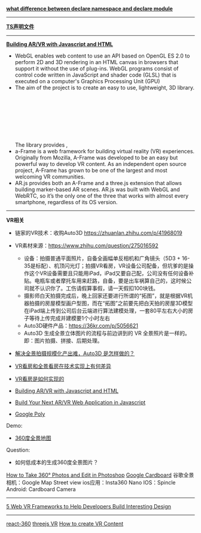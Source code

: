 **[what difference between declare namespace and declare module](https://stackoverflow.com/questions/41932585/what-is-the-difference-between-declare-namespace-and-declare-module)**

---

**[TS声明文件](https://jkchao.github.io/typescript-book-chinese/typings/ambient.html#%E5%A3%B0%E6%98%8E%E6%96%87%E4%BB%B6)**

---

**[Building AR/VR with Javascript and HTML](https://hackernoon.com/building-ar-vr-with-javascript-and-html-28acd1da0371)**

- WebGL enables web content to use an API based on OpenGL ES 2.0 to perform 2D and 3D rendering in an HTML canvas in browsers that support it without the use of plug-ins. WebGL programs consist of control code written in JavaScript and shader code (GLSL) that is executed on a computer's Graphics Processing Unit (GPU)
- The aim of the project is to create an easy to use, lightweight, 3D library. The library provides <canvas>, <svg>, CSS3D and WebGL renderers.(source: Three.js GitHub page)
- a-Frame is a web framework for building virtual reality (VR) experiences. Originally from Mozilla, A-Frame was developed to be an easy but powerful way to develop VR content. As an independent open source project, A-Frame has grown to be one of the largest and most welcoming VR communities.
- AR.js provides both an A-Frame and a three.js extension that allows building marker-based AR scenes. AR.js was built with WebGL and WebRTC, so it’s the only one of the three that works with almost every smartphone, regardless of its OS version.

---

**VR相关**

- 链家的VR技术：收购Auto3D https://zhuanlan.zhihu.com/p/41968019
- VR素材来源：https://www.zhihu.com/question/275016592 
  - 设备：拍摄普通平面照片，自备全画幅单反相机和广角镜头（5D3 + 16-35是标配）、机顶闪光灯；拍摄VR看房，VR设备公司配备，但坑爹的是操作这个VR设备需要且只能用iPad，iPad又要自己配，公司没有任何设备补贴。电瓶车或者摩托车用来赶路，自备，要是出车祸算自己的，这时候公司就不认识你了。工伤请假算事假，请一天假扣100块钱。
  - 摄影师白天拍摄完成后，晚上回家还要进行所谓的“拓图”，就是根据VR机器拍摄的房屋模型画户型图，而在“拓图”之前要先把白天拍的房屋3D模型在iPad端上传到公司后台云端进行算法建模处理，一套80平左右大小的房子等待上传完成并建模要1个小时左右
  - Auto3D硬件产品：https://36kr.com/p/5056621
  - Auto3D 生成全景立体图片的流程与前边讲到的 VR 全景照片是一样的。即：图片拍摄、拼接、后期处理。

- [解决全景拍摄规模化产出难，Auto3D 是怎样做的？](http://www.geekpark.net/news/220134)
- [VR看房和全景看房在技术实现上有何差异](https://www.zhihu.com/question/277350606)
- [VR看房是如何实现的](https://cloud.tencent.com/developer/ask/142336)
- [Building AR/VR with Javascript and HTML](https://hackernoon.com/building-ar-vr-with-javascript-and-html-28acd1da0371)
- [Build Your Next AR/VR Web Application in Javascript](https://medium.com/@kristen.carter/build-your-next-ar-vr-web-app-using-javascript-32d3252e5756)
- [Google Poly](https://poly.google.com/)

Demo:
- [360度全景地图](https://glitch.com/~aframe-gallery)

Question:
- 如何低成本的生成360度全景图片？

[How to Take 360° Photos and Edit in Photoshop](https://untamedscience.com/blog/creating-360-degree-images/)
[Google Cardboard](https://vr.google.com/cardboard/)
谷歌全景相机：Google Map Street view
ios应用：Insta360 Nano
IOS：Spincle
Android: Cardboard Camera

---

[5 Web VR Frameworks to Help Developers Build Interesting Design](https://medium.com/@uiuxlab/5-web-vr-frameworks-to-help-developers-build-interesting-design-b4a03197f1f5)

---

[react-360](https://github.com/facebook/react-360)
[threejs VR](https://github.com/mrdoob/three.js/blob/master/examples/js/vr/WebVR.js)
[How to create VR Content](https://threejs.org/docs/index.html#manual/en/introduction/How-to-create-VR-content)
